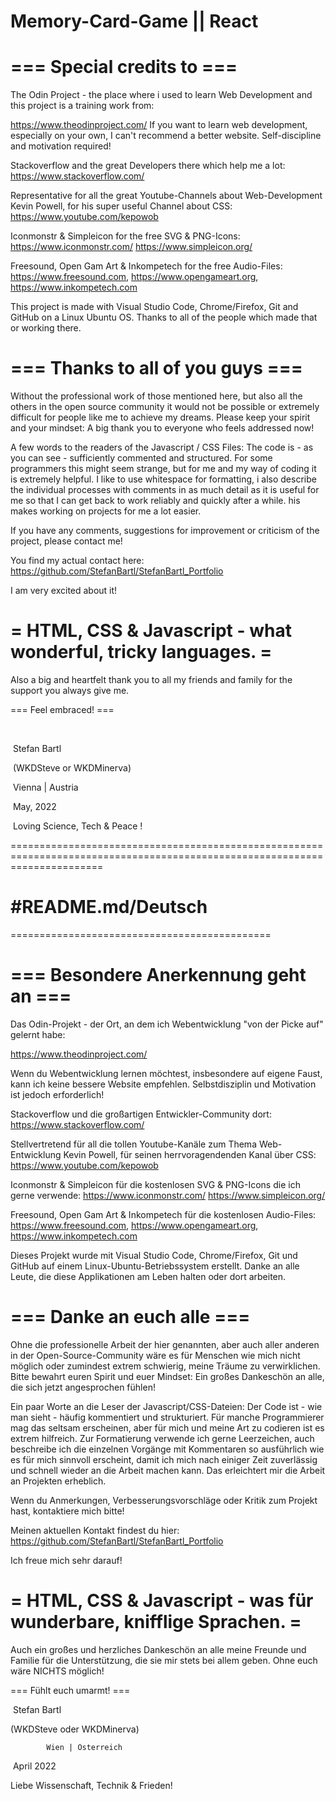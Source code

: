 # Memory-Card-Game || React
# === Special credits to ===

The Odin Project - the place where i used to learn Web Development and this project is a training work from: 

https://www.theodinproject.com/
If you want to learn web development, especially on your own, I can't recommend a better website. Self-discipline and motivation required!

Stackoverflow and the great Developers there which help me a lot:
https://www.stackoverflow.com/

Representative for all the great Youtube-Channels about Web-Development Kevin Powell, for his super useful
Channel about  CSS:
https://www.youtube.com/kepowob

Iconmonstr & Simpleicon for the free SVG & PNG-Icons:
https://www.iconmonstr.com/    https://www.simpleicon.org/

Freesound, Open Gam Art &  Inkompetech for the free Audio-Files:
https://www.freesound.com, https://www.opengameart.org, https://www.inkompetech.com

This project is made with Visual Studio Code, Chrome/Firefox, Git and GitHub on a Linux Ubuntu OS.
Thanks to all of the people which made that or working there.

# === Thanks to all of you guys ===
Without the professional work of those mentioned here, but also all the others in the open source community
it would not be possible or extremely difficult for people like me to achieve my dreams. Please keep your spirit and your mindset: A big thank you to everyone who feels addressed now!

A few words to the readers of the Javascript / CSS Files: 
The code is - as you can see - sufficiently commented and structured. For some programmers this might seem strange, but for me and my way of coding it is extremely helpful. I like to use whitespace for formatting, i also describe the individual processes with comments in as much detail as it is useful for me so that I can get back to work reliably and quickly after a while. his makes working on projects for me a lot easier.

If you have any comments, suggestions for improvement or criticism of the project, please contact me! 

You find my actual contact here: https://github.com/StefanBartl/StefanBartl_Portfolio

I am very excited about it!

# = HTML, CSS & Javascript - what wonderful, tricky languages. =

Also a big and heartfelt thank you to all my friends and family for the support you always give me. 

=== Feel embraced! ===

​		

​					Stefan Bartl

​		(WKDSteve or WKDMinerva)

​				Vienna | Austria

​					May, 2022

​	Loving Science, Tech & Peace !

============================================================================================================================

#  #README.md/Deutsch

=============================================

# === Besondere Anerkennung geht an ===

Das Odin-Projekt - der Ort, an dem ich Webentwicklung "von der Picke auf" gelernt habe:

https://www.theodinproject.com/

Wenn du Webentwicklung lernen möchtest, insbesondere auf eigene Faust, kann ich keine bessere Website empfehlen. Selbstdisziplin und Motivation ist jedoch erforderlich!

Stackoverflow und die großartigen Entwickler-Community dort:
https://www.stackoverflow.com/

Stellvertretend für all die tollen Youtube-Kanäle zum Thema Web-Entwicklung Kevin Powell, für seinen herrvoragendenden
Kanal über CSS:
https://www.youtube.com/kepowob

Iconmonstr & Simpleicon für die kostenlosen SVG & PNG-Icons die ich gerne verwende:
https://www.iconmonstr.com/ https://www.simpleicon.org/

Freesound, Open Gam Art & Inkompetech für die kostenlosen Audio-Files:
https://www.freesound.com, https://www.opengameart.org, https://www.inkompetech.com

Dieses Projekt wurde mit Visual Studio Code, Chrome/Firefox, Git und GitHub auf einem Linux-Ubuntu-Betriebssystem erstellt.
Danke an alle Leute, die diese Applikationen am Leben halten oder dort arbeiten.

# === Danke an euch alle ===

Ohne die professionelle Arbeit der hier genannten, aber auch aller anderen in der Open-Source-Community
wäre es für Menschen wie mich nicht möglich oder zumindest extrem schwierig, meine Träume zu verwirklichen. Bitte bewahrt euren  Spirit und euer Mindset: Ein großes Dankeschön an alle, die sich jetzt angesprochen fühlen!

Ein paar Worte an die Leser der Javascript/CSS-Dateien:
Der Code ist - wie man sieht - häufig kommentiert und strukturiert. Für manche Programmierer mag das seltsam erscheinen, aber für mich und meine Art zu codieren ist es extrem hilfreich. Zur Formatierung verwende ich gerne Leerzeichen, auch beschreibe ich die einzelnen Vorgänge mit Kommentaren so ausführlich wie es für mich sinnvoll erscheint, damit ich mich nach einiger Zeit zuverlässig und schnell wieder an die Arbeit machen kann. Das erleichtert mir die Arbeit an Projekten erheblich.

Wenn du Anmerkungen, Verbesserungsvorschläge oder Kritik zum Projekt hast, kontaktiere mich bitte!

Meinen aktuellen Kontakt findest du hier: https://github.com/StefanBartl/StefanBartl_Portfolio

Ich freue mich sehr darauf!

# = HTML, CSS & Javascript - was für wunderbare, knifflige Sprachen. =

Auch ein großes und herzliches Dankeschön an alle meine Freunde und Familie für die Unterstützung, die sie mir stets bei allem geben. Ohne euch wäre NICHTS möglich!

=== Fühlt euch umarmt! ===



​				Stefan Bartl

 (WKDSteve oder WKDMinerva)

 			Wien | Österreich

​				April 2022

Liebe Wissenschaft, Technik & Frieden!